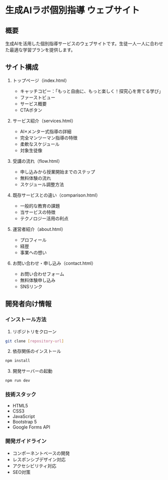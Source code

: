 # 生成AIラボ個別指導 ウェブサイト

## 概要
生成AIを活用した個別指導サービスのウェブサイトです。生徒一人一人に合わせた最適な学習プランを提供します。

## サイト構成
1. トップページ（index.html）
   - キャッチコピー：「もっと自由に、もっと楽しく！探究心を育てる学び」
   - ファーストビュー
   - サービス概要
   - CTAボタン

2. サービス紹介（services.html）
   - AI×メンター式指導の詳細
   - 完全マンツーマン指導の特徴
   - 柔軟なスケジュール
   - 対象生徒像

3. 受講の流れ（flow.html）
   - 申し込みから授業開始までのステップ
   - 無料体験の流れ
   - スケジュール調整方法

4. 既存サービスとの違い（comparison.html）
   - 一般的な教育の課題
   - 当サービスの特徴
   - テクノロジー活用の利点

5. 運営者紹介（about.html）
   - プロフィール
   - 経歴
   - 事業への想い

6. お問い合わせ・申し込み（contact.html）
   - お問い合わせフォーム
   - 無料体験申し込み
   - SNSリンク

## 開発者向け情報

### インストール方法
1. リポジトリをクローン
```bash
git clone [repository-url]
```

2. 依存関係のインストール
```bash
npm install
```

3. 開発サーバーの起動
```bash
npm run dev
```

### 技術スタック
- HTML5
- CSS3
- JavaScript
- Bootstrap 5
- Google Forms API

### 開発ガイドライン
- コンポーネントベースの開発
- レスポンシブデザイン対応
- アクセシビリティ対応
- SEO対策
